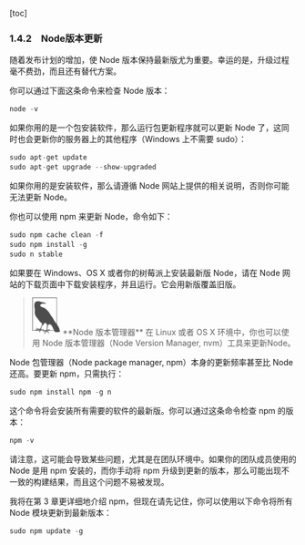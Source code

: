 [toc]

### 1.4.2　Node版本更新

随着发布计划的增加，使 Node 版本保持最新版尤为重要。幸运的是，升级过程毫不费劲，而且还有替代方案。

你可以通过下面这条命令来检查 Node 版本：

```python
node -v
```

如果你用的是一个包安装软件，那么运行包更新程序就可以更新 Node 了，这同时也会更新你的服务器上的其他程序（Windows 上不需要 sudo）：

```python
sudo apt-get update
sudo apt-get upgrade --show-upgraded
```

如果你用的是安装软件，那么请遵循 Node 网站上提供的相关说明，否则你可能无法更新 Node。

你也可以使用 npm 来更新 Node，命令如下：

```python
sudo npm cache clean -f
sudo npm install -g
sudo n stable
```

如果要在 Windows、OS X 或者你的树莓派上安装最新版 Node，请在 Node 网站的下载页面中下载安装程序，并且运行。它会用新版覆盖旧版。

> <img class="my_markdown" src="../images/23.png" style="zoom:50%;" />
> **Node 版本管理器**
> 在 Linux 或者 OS X 环境中，你也可以使用 Node 版本管理器（Node Version Manager, nvm）工具来更新Node。

Node 包管理器（Node package manager, npm）本身的更新频率甚至比 Node 还高。要更新 npm，只需执行：

```python
sudo npm install npm -g n
```

这个命令将会安装所有需要的软件的最新版。你可以通过这条命令检查 npm 的版本：

```python
npm -v
```

请注意，这可能会导致某些问题，尤其是在团队环境中。如果你的团队成员使用的 Node 是用 npm 安装的，而你手动将 npm 升级到更新的版本，那么可能出现不一致的构建结果，而且这个问题不易被发现。

我将在第 3 章更详细地介绍 npm，但现在请先记住，你可以使用以下命令将所有 Node 模块更新到最新版本：

```python
sudo npm update -g
```

